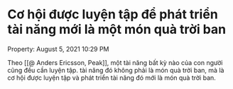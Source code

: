 ---
---

# Cơ hội được luyện tập để phát triển tài năng mới là một món quà trời ban

Property: August 5, 2021 10:29 PM

Theo [[@ Anders Ericsson, Peak]], một tài năng bất kỳ nào của con người cũng đều cần luyện tập. tài năng đó không phải là món quà trời ban, mà là cơ hội được luyện tập và phát triển tài năng đó mới là món quà trời ban.